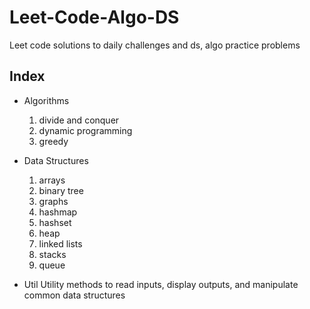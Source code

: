 # Leet-Code-Algo-DS
Leet code solutions to daily challenges and ds, algo practice problems

## Index
- Algorithms
    1. divide and conquer
    2. dynamic programming
    3. greedy

- Data Structures
    1. arrays
    2. binary tree
    3. graphs
    4. hashmap
    5. hashset
    6. heap
    7. linked lists
    8. stacks
    9. queue

- Util
    Utility methods to read inputs, display outputs, and manipulate common data structures
